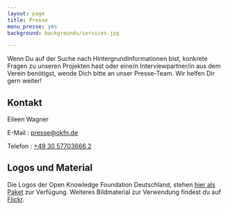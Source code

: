 ```yaml
---
layout: page
title: Presse
menu_presse: yes
background: backgrounds/services.jpg

---
```


Wenn Du auf der Suche nach Hintergrundinformationen bist, konkrete Fragen zu unseren Projekten hast oder eine/n Interviewpartner/in aus dem Verein benötigst, wende Dich bitte an unser Presse-Team. Wir helfen Dir gern weiter!

## Kontakt

Eileen Wagner

E-Mail
: <a href="mailto:presse@okfn.de">presse@okfn.de</a>

Telefon
: <a href="tel:+49 30 57703666 2">+49 30 57703666 2</a>

## Logos und Material

Die Logos der Open Knowledge Foundation Deutschland, stehen [hier als Paket](../files/logos/Logos_okfde.zip) zur Verfügung. Weiteres Bildmaterial zur Verwendung findest du auf [Flickr](https://www.flickr.com/photos/okfde/sets/).
